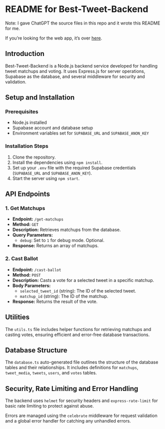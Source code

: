 README for Best-Tweet-Backend
=============================
Note: I gave ChatGPT the source files in this repo and it wrote this README for me.

If you’re looking for the web app, it’s over [here](https://github.com/samhenrigold/best-tweet).

Introduction
------------

Best-Tweet-Backend is a Node.js backend service developed for handling tweet matchups and voting. It uses Express.js for server operations, Supabase as the database, and several middleware for security and validation.

Setup and Installation
----------------------

### Prerequisites

-   Node.js installed
-   Supabase account and database setup
-   Environment variables set for `SUPABASE_URL` and `SUPABASE_ANON_KEY`

### Installation Steps

1.  Clone the repository.
2.  Install the dependencies using `npm install`.
3.  Set up your `.env` file with the required Supabase credentials (`SUPABASE_URL` and `SUPABASE_ANON_KEY`).
4.  Start the server using `npm start`.

API Endpoints
-------------

### 1\. Get Matchups

-   **Endpoint:** `/get-matchups`
-   **Method:** `GET`
-   **Description:** Retrieves matchups from the database.
-   **Query Parameters:**
    -   `debug`: Set to `1` for debug mode. Optional.
-   **Response:** Returns an array of matchups.

### 2\. Cast Ballot

-   **Endpoint:** `/cast-ballot`
-   **Method:** `POST`
-   **Description:** Casts a vote for a selected tweet in a specific matchup.
-   **Body Parameters:**
    -   `selected_tweet_id` (string): The ID of the selected tweet.
    -   `matchup_id` (string): The ID of the matchup.
-   **Response:** Returns the result of the vote.

Utilities
---------

The `utils.ts` file includes helper functions for retrieving matchups and casting votes, ensuring efficient and error-free database transactions.

Database Structure
------------------

The `database.ts` auto-generated file outlines the structure of the database tables and their relationships. It includes definitions for `matchups`, `tweet_media`, `tweets`, `users`, and `votes` tables.

Security, Rate Limiting and Error Handling
--------------------------

The backend uses `helmet` for security headers and `express-rate-limit` for basic rate limiting to protect against abuse. 

Errors are managed using the `celebrate` middleware for request validation and a global error handler for catching any unhandled errors.
